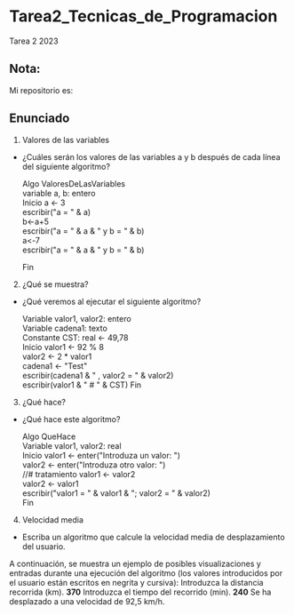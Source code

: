 # Tarea2_Tecnicas_de_Programacion
Tarea 2 2023

## Nota:
Mi repositorio es: 

## Enunciado
1. Valores de las variables
* ¿Cuáles serán los valores de las variables a y b después de cada línea del siguiente algoritmo?

  Algo ValoresDeLasVariables  
    variable a, b: entero  
  Inicio 
     a <- 3  
    escribir("a = " & a)  
    b<-a+5  
    escribir("a = " & a & " y b = " & b)  
    a<-7  
    escribir("a = " & a & " y b = " & b)  
    
  Fin 
  
2. ¿Qué se muestra?
 * ¿Qué veremos al ejecutar el siguiente algoritmo?
 
    Variable valor1, valor2: entero  
    Variable cadena1: texto  
    Constante CST: real <- 49,78  
    Inicio
      valor1 <- 92 % 8  
      valor2 <- 2 * valor1  
      cadena1 <- "Test"  
      escribir(cadena1 & " , valor2 = " & valor2)  
      escribir(valor1 & " # " & CST)
    Fin 

3. ¿Qué hace?
* ¿Qué hace este algoritmo?

    Algo QueHace   
    Variable valor1, valor2: real  
    Inicio 
      valor1 <- enter("Introduza un valor: ")  
      valor2 <- enter("Introduza otro valor: ")  
      //# tratamiento
      valor1 <- valor2  
      valor2 <- valor1  
      escribir("valor1 = " & valor1 & "; valor2 = " & valor2)  
    Fin 

4. Velocidad media
* Escriba un algoritmo que calcule la velocidad media de desplazamiento del usuario.

A continuación, se muestra un ejemplo de posibles visualizaciones y entradas durante una ejecución del algoritmo (los valores introducidos por el usuario están escritos en negrita y cursiva):
    Introduzca la distancia recorrida (km).
    **370**
    Introduzca el tiempo del recorrido (min).
    **240**
    Se ha desplazado a una velocidad de 92,5 km/h.

